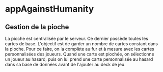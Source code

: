 appAgainstHumanity
==================


Gestion de la pioche
--------------------

La pioche est centralisée par le serveur. Ce dernier possède toutes les cartes de base.
L'objectif est de garder un nombre de cartes constant dans la pioche. Pour ce faire, on la complète au fur et à mesure avec les cartes personnalisées des joueurs.
Quand une carte est piochée, on sélectionne un joueur au hasard, puis on lui prend une carte personnalisée au hasard dans sa base de données avant de l'ajouter au deck de jeu.
